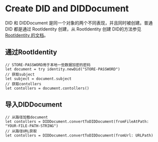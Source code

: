 # Create DID and DIDDocument
DID 和 DIDDocument 是同一个对象的两个不同表现，并且同时被创建。普通 DID 都是通过 RootIdentity 创建，从 RootIdentity 创建 DID的方法参见 [RootIdentity 的文档](../rootidentity/create-dids-from-the-rootidentity.md)。

## 通过RootIdentity

```
// STORE-PASSWORD用于本地一些数据加密的密码
let document = try identity.newDid("STORE-PASSWORD")
// 获取subject
let subject = document.subject
// 获取contollers
let contollers = document.contollers()
```

## 导入DIDDocument

```
// 从路径加载document
let contollers = DIDDocument.convertToDIDDocument(fromFileAtPath: "YOUR-FILE-PATH-STRING")
// 从路径URL获取
let contollers = DIDDocument.convertToDIDDocument(fromUrl: URLPath)
```

